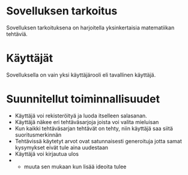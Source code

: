 # Sovelluksen tarkoitus
Sovelluksen tarkoituksena on harjoitella yksinkertaisia matematiikan tehtäviä.


# Käyttäjät
Sovelluksella on vain yksi käyttäjärooli eli tavallinen käyttäjä.


# Suunnitellut toiminnallisuudet
- Käyttäjä voi rekisteröityä ja luoda itselleen salasanan.
- Käyttäjä näkee eri tehtäväsarjoja joista voi valita mieluisan
- Kun kaikki tehtäväsarjan tehtävät on tehty, niin käyttäjä saa siitä suoritusmerkinnän
- Tehtävissä käytetyt arvot ovat satunnaisesti generoituja jotta samat kysymykset eivät tule aina uudestaan
- Käyttäjä voi kirjautua ulos
-  + muuta sen mukaan kun lisää ideoita tulee

